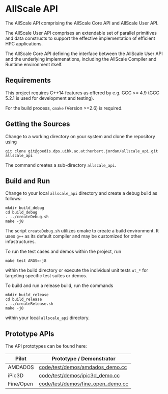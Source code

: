 # AllScale API
The AllScale API comprising the AllScale Core API and AllScale User API.

The AllScale User API comprises an extendable set of parallel primitives and data constructs to support the effective implementation of efficient HPC applications.

The AllScale Core API defining the interface between the AllScale User API and the underlying implemenations, including the AllScale Compiler and Runtime environment itself.


## Requirements
This project requires C++14 features as offered by e.g. GCC >= 4.9 (GCC 5.2.1 is used for development and testing).

For the build process, `cmake` (Version >=2.6) is required.



## Getting the Sources
Change to a working directory on your system and clone the repository using
```
git clone git@goedis.dps.uibk.ac.at:herbert.jordan/allscale_api.git allscale_api
```
The command creates a sub-directory `allscale_api`.

## Build and Run
Change to your local `allscale_api` directory and create a debug build as follows:
```
mkdir build_debug
cd build_debug
. ../createDebug.sh
make -j8
```
The script `createDebug.sh` utilizes cmake to create a build environment. It uses `g++` as its default compiler and may be customized for other infastructures.

To run the test cases and demos within the project, run 
```
make test ARGS=-j8
```
within the build directory or execute the individual unit tests `ut_*` for targeting specific test suites or demos.

To build and run a release build, run the commands
```
mkdir build_release
cd build_release
. ../createRelease.sh
make -j8
```
within your local `allscale_api` directory.


## Prototype APIs

The API prototypes can be found here:

| Pilot | Prototype / Demonstrator |
| -------- | -------- |
| AMDADOS | [code/test/demos/amdados_demo.cc](code/test/demos/amdados_demo.cc) |
| iPic3D | [code/test/demos/ipic3d_demo.cc](code/test/demos/ipic3d_demo.cc) |
| Fine/Open | [code/test/demos/fine_open_demo.cc](code/test/demos/fine_open_demo.cc) |

